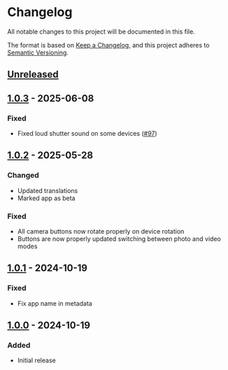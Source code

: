 # Changelog

All notable changes to this project will be documented in this file.

The format is based on [Keep a Changelog](https://keepachangelog.com/en/1.1.0/),
and this project adheres to [Semantic Versioning](https://semver.org/spec/v2.0.0.html).

## [Unreleased]

## [1.0.3] - 2025-06-08

### Fixed

- Fixed loud shutter sound on some devices ([#97])

## [1.0.2] - 2025-05-28

### Changed

- Updated translations
- Marked app as beta

### Fixed

- All camera buttons now rotate properly on device rotation
- Buttons are now properly updated switching between photo and video modes

## [1.0.1] - 2024-10-19

### Fixed

- Fix app name in metadata

## [1.0.0] - 2024-10-19

### Added

- Initial release

[Unreleased]: https://github.com/FossifyOrg/Camera/compare/1.0.3...HEAD
[1.0.3]: https://github.com/FossifyOrg/Camera/compare/1.0.2...1.0.3
[1.0.2]: https://github.com/FossifyOrg/Camera/compare/1.0.1...1.0.2
[1.0.1]: https://github.com/FossifyOrg/Camera/compare/1.0.0...1.0.1
[1.0.0]: https://github.com/FossifyOrg/Camera/releases/tag/1.0.0

[#97]: https://github.com/FossifyOrg/Camera/issues/97
